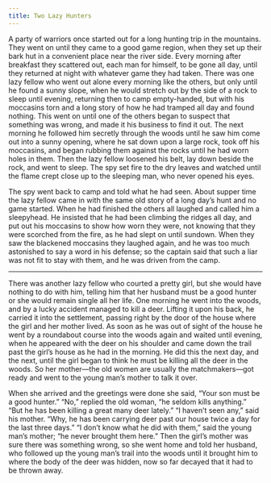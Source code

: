 ```yaml
---
title: Two Lazy Hunters
---
```


A party of warriors once started out for a long hunting trip in the mountains. They went on until they came to a good game region, when they set up their bark hut in a convenient place near the river side. Every morning after breakfast they scattered out, each man for himself, to be gone all day, until they returned at night with whatever game they had taken. There was one lazy fellow who went out alone every morning like the others, but only until he found a sunny slope, when he would stretch out by the side of a rock to sleep until evening, returning then to camp empty-handed, but with his moccasins torn and a long story of how he had tramped all day and found nothing. This went on until one of the others began to suspect that something was wrong, and made it his business to find it out. The next morning he followed him secretly through the woods until he saw him come out into a sunny opening, where he sat down upon a large rock, took off his moccasins, and began rubbing them against the rocks until he had worn holes in them. Then the lazy fellow loosened his belt, lay down beside the rock, and went to sleep. The spy set fire to the dry leaves and watched until the flame crept close up to the sleeping man, who never opened his eyes.

The spy went back to camp and told what he had seen. About supper time the lazy fellow came in with the same old story of a long day’s hunt and no game started. When he had finished the others all laughed and called him a sleepyhead. He insisted that he had been climbing the ridges all day, and put out his moccasins to show how worn they were, not knowing that they were scorched from the fire, as he had slept on until sundown. When they saw the blackened moccasins they laughed again, and he was too much astonished to say a word in his defense; so the captain said that such a liar was not fit to stay with them, and he was driven from the camp.

---

There was another lazy fellow who courted a pretty girl, but she would have nothing to do with him, telling him that her husband must be a good hunter or she would remain single all her life. One morning he went into the woods, and by a lucky accident managed to kill a deer. Lifting it upon his back, he carried it into the settlement, passing right by the door of the house where the girl and her mother lived. As soon as he was out of sight of the house he went by a roundabout course into the woods again and waited until evening, when he appeared with the deer on his shoulder and came down the trail past the girl’s house as he had in the morning. He did this the next day, and the next, until the girl began to think he must be killing all the deer in the woods. So her mother—the old women are usually the matchmakers—got ready and went to the young man’s mother to talk it over.

When she arrived and the greetings were done she said, “Your son must be a good hunter.” “No,” replied the old woman, “he seldom kills anything.” “But he has been killing a great many deer lately.” “I haven’t seen any,” said his mother. “Why, he has been carrying deer past our house twice a day for the last three days.” “I don’t know what he did with them,” said the young man’s mother; “he never brought them here.” Then the girl’s mother was sure there was something wrong, so she went home and told her husband, who followed up the young man’s trail into the woods until it brought him to where the body of the deer was hidden, now so far decayed that it had to be thrown away.
